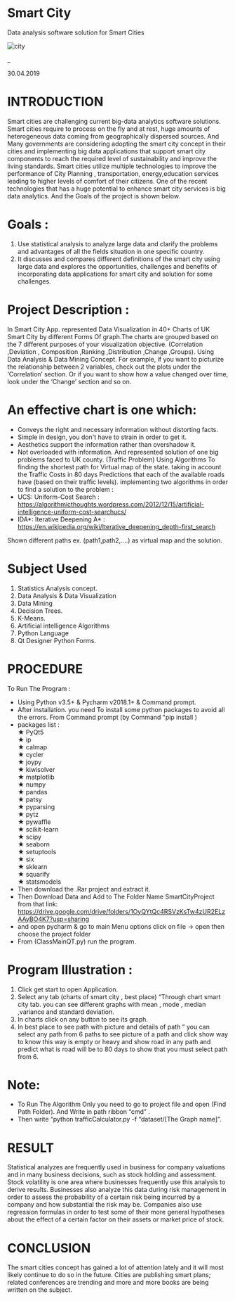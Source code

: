 # Smart City

 Data analysis software solution for Smart Cities
 
 ![city](https://user-images.githubusercontent.com/48651088/94837817-08006500-0415-11eb-9cc8-c5496b9cf318.png)
 
 _
 
 30.04.2019
 
# INTRODUCTION
 Smart cities are challenging current big-data analytics software solutions. Smart cities require to process on the fly and at rest, huge amounts of heterogeneous data coming from geographically dispersed sources. And Many governments are considering adopting the smart city concept in their cities and implementing big data applications that support smart city components to reach the required level of sustainability and improve the living standards. Smart cities utilize multiple technologies to improve the performance of City Planning , transportation, energy,education services leading to higher levels of comfort of their citizens.
 One of the recent technologies that has a huge potential to enhance smart city services is big data analytics. And the Goals of the project is shown below.
# Goals :
 1.	Use statistical analysis to analyze large data and clarify the problems and advantages of all the fields situation in one specific country.
 2.	It discusses and compares different definitions of the smart city using large data and explores the opportunities, challenges and benefits of incorporating data applications for smart city and solution for some challenges.
# Project Description :
 In Smart City App. represented Data Visualization in  40+ Charts of UK Smart City by different Forms Of graph.The charts are grouped based on the 7 different purposes of your visualization objective. (Correlation ,Deviation , Composition ,Ranking ,Distribution ,Change ,Groups). Using Data Analysis & Data Mining Concept.
 For example, if you want to picturize the relationship between 2 variables, check out the plots under the ‘Correlation’ section. Or if you want to show how a value changed over time, look under the ‘Change’ section and so on.


# An effective chart is one which:
 -	Conveys the right and necessary information without distorting facts.
 -	Simple in design, you don't  have to strain in order to get it.
 -	Aesthetics support the information rather than overshadow it.
 -	Not overloaded with information.
And represented  solution of  one big problems faced to UK county. (Traffic Problem) Using Algorithms To  finding the shortest path for Virtual map of the state. taking in account the Traffic Costs in 80 days Predictions that each of the available roads have (based on their traffic levels). implementing two algorithms in order to find a solution to the problem :
 -	 UCS: Uniform-Cost Search : https://algorithmicthoughts.wordpress.com/2012/12/15/artificial-intelligence-uniform-cost-searchucs/
 -	 IDA*: Iterative Deepening A* : https://en.wikipedia.org/wiki/Iterative_deepening_depth-first_search

Shown different paths ex. (path1,path2,....) as virtual map and the solution.

# Subject Used
 1.	Statistics Analysis concept.
 2.	Data Analysis & Data Visualization
 3.	Data Mining
 4.	Decision Trees.
 5.	K-Means.
 6.	Artificial intelligence Algorithms
 7.	Python Language
 8.	Qt Designer Python Forms. 

# PROCEDURE
 To Run The Program :
  -	 Using Python v3.5+ & Pycharm v2018.1+ & Command prompt.
  -	 After installation. you need To install some python packages to avoid all the     errors. From Command prompt  (by Command "pip install <PackageName>)
  - packages list :<br/>
   ★	 PyQt5 <br/>
   ★	 ip <br/>
   ★	 calmap <br/>
   ★	 cycler <br/>
   ★	 joypy <br/>
   ★	 kiwisolver <br/>
   ★	 matplotlib <br/>
   ★	 numpy <br/>
   ★	 pandas <br/>
   ★	 patsy <br/>
   ★	 pyparsing <br/>
   ★	 pytz <br/>
   ★	 pywaffle <br/>
   ★	 scikit-learn <br/>
   ★	 scipy <br/>
   ★	 seaborn <br/>
   ★	 setuptools <br/>
   ★	 six <br/>
   ★	 sklearn <br/>
   ★	 squarify <br/>
   ★	 statsmodels <br/>
 -	 Then download the .Rar project and extract it. 
 -  Then Download Data and Add to The Folder Name SmartCityProject from that link: https://drive.google.com/drive/folders/1OyQYtQc4RSVzKsTw4zUR2ELzAAyBO4K7?usp=sharing
 -  and open pycharm & go to main    Menu options click on file -> open then choose the project folder  
 -	 From (ClassMainQT.py) run the program.

# Program Illustration :
 1.	Click get start to open Application.
 2.	Select any tab (charts of smart city , best place) “Through chart smart city tab. you can see different graphs with mean , mode , median ,variance and standard deviation.  
 3.	In charts click on any button to see its graph. 
 4.	In best place to see path with picture and details of path “ you can select any path from 6 paths to see picture of a path and click show way to know this way is empty or heavy and show road in any path and predict what is road will be to 80 days to show that you must select path from 6.

# Note:
-	To Run The Algorithm Only you need to go to project file and open (Find Path Folder). And Write in path ribbon “cmd” .
-	 Then write “python trafficCalculator.py -f “dataset/[The Graph name]”.
# RESULT
 Statistical analyzes are frequently used in business for company valuations and in many business decisions, such as stock holding and assessment. Stock volatility is one area where businesses frequently use this analysis to derive results. Businesses also analyze this data during risk management in order to assess the probability of a certain risk being incurred by a company and how substantial the risk may be. Companies also use regression formulas in order to test some of their more general hypotheses about the effect of a certain factor on their assets or market price of stock.


# CONCLUSION
 The smart cities concept has gained a lot of attention lately and it will most likely continue to do so in the future. Cities are publishing smart plans; related conferences are trending and more and more books are being written on the subject.

